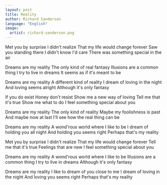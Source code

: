 ```yaml
---
layout: post
title: Reality
author: Richard Sanderson
language: "English"
image:
  artist: richard-sanderson.png
---
```

Met you by surprise
I didn't realize
That my life would change forever
Saw you standing there
I didn't know I'd care
There was something
special in the air

Dreams are my reality
The only kind of real fantasy
Illusions are a common thing
I try to live in dreams
It seems as if it's meant to be

Dreams are my reality
A different kind of reality
I dream of loving in the night
And loving seems alright
Although it's only fantasy



If you do exist
Honey don't resist
Show me a new way of loving
Tell me that it's true
Show me what to do
I feel something special about you

Dreams are my reality
The only kind of reality
Maybe my foolishness is past
And maybe now at last
I'll see how the real thing can be

Dreams are my reality
A wond'rous world
where I like to be
I dream of holding you all night
And holding you seems right
Perhaps that's my reality

Met you by surprise
I didn't realize
That my life would change forever
Tell me that it's true
Feelings that are new
I feel something special about you

Dreams are my reality
A wond'rous world
where I like to be
Illusions are a common thing
I try to live in dreams
Although it's only fantasy

Dreams are my reality
I like to dream of you close to me
I dream of loving in the night
And loving you seems right
Perhaps that's my reality
